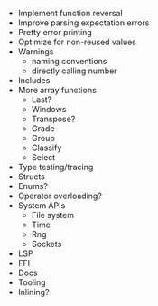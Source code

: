 - Implement function reversal
- Improve parsing expectation errors
- Pretty error printing
- Optimize for non-reused values
- Warnings
  - naming conventions
  - directly calling number
- Includes
- More array functions
  - Last?
  - Windows
  - Transpose?
  - Grade
  - Group
  - Classify
  - Select
- Type testing/tracing
- Structs
- Enums?
- Operator overloading?
- System APIs
  - File system
  - Time
  - Rng
  - Sockets
- LSP
- FFI
- Docs
- Tooling
- Inlining?
